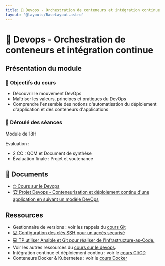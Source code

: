 ```yaml
---
title: 󱃾 Devops - Orchestration de conteneurs et intégration continue
layout: '@layouts/BaseLayout.astro'
---
```


# 󱃾  Devops - Orchestration de conteneurs et intégration continue

## Présentation du module

### 🎯 Objectifs du cours

- Découvrir le mouvement DevOps  
- Maîtriser les valeurs, principes et pratiques du DevOps 
- Comprendre l'ensemble des notions d'automatisation du déploiement d'application et des conteneurs d'applications

### 📅 Déroulé des séances

Module de 18H

Évaluation :

- 2 CC : QCM et Document de synthèse
- Évaluation finale : Projet et soutenance

## 📑 Documents

- [🤓 Cours sur le Devops](/esgi/m1/devops-ci/cours)
- [🏆 Projet Devops - Conteneurisation et déploiement continu d'une application en suivant un modèle DevOps](/cours/devops/projet)

## Ressources

- Gestionnaire de versions : voir les rappels du [cours Git](/cours/git)
- [💻 Configuration des clés SSH pour un accès sécurisé](/cours/devops/tp_ssh)
- [💻 TP utiliser Ansible et Git pour réaliser de l'Infrastructure-as-Code.](/cours/git/tp-ansible)
- Voir les autres ressources du [cours sur le devops](/cours/devops).
- Intégration continue et déploiement continu : voir le [cours CI/CD](/cours/ci)
- Conteneurs Docker & Kubernetes : voir le [cours Docker](/cours/docker)

